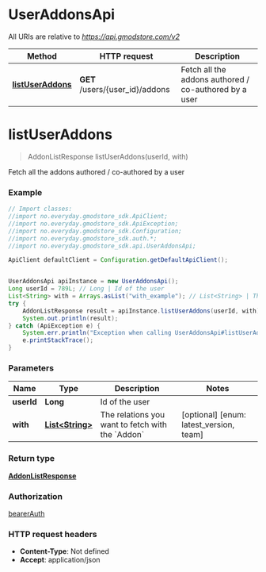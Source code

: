 # UserAddonsApi

All URIs are relative to *https://api.gmodstore.com/v2*

Method | HTTP request | Description
------------- | ------------- | -------------
[**listUserAddons**](UserAddonsApi.md#listUserAddons) | **GET** /users/{user_id}/addons | Fetch all the addons authored / co-authored by a user

<a name="listUserAddons"></a>
# **listUserAddons**
> AddonListResponse listUserAddons(userId, with)

Fetch all the addons authored / co-authored by a user

### Example
```java
// Import classes:
//import no.everyday.gmodstore_sdk.ApiClient;
//import no.everyday.gmodstore_sdk.ApiException;
//import no.everyday.gmodstore_sdk.Configuration;
//import no.everyday.gmodstore_sdk.auth.*;
//import no.everyday.gmodstore_sdk.api.UserAddonsApi;

ApiClient defaultClient = Configuration.getDefaultApiClient();


UserAddonsApi apiInstance = new UserAddonsApi();
Long userId = 789L; // Long | Id of the user
List<String> with = Arrays.asList("with_example"); // List<String> | The relations you want to fetch with the `Addon`
try {
    AddonListResponse result = apiInstance.listUserAddons(userId, with);
    System.out.println(result);
} catch (ApiException e) {
    System.err.println("Exception when calling UserAddonsApi#listUserAddons");
    e.printStackTrace();
}
```

### Parameters

Name | Type | Description  | Notes
------------- | ------------- | ------------- | -------------
 **userId** | **Long**| Id of the user |
 **with** | [**List&lt;String&gt;**](String.md)| The relations you want to fetch with the &#x60;Addon&#x60; | [optional] [enum: latest_version, team]

### Return type

[**AddonListResponse**](AddonListResponse.md)

### Authorization

[bearerAuth](../README.md#bearerAuth)

### HTTP request headers

 - **Content-Type**: Not defined
 - **Accept**: application/json

